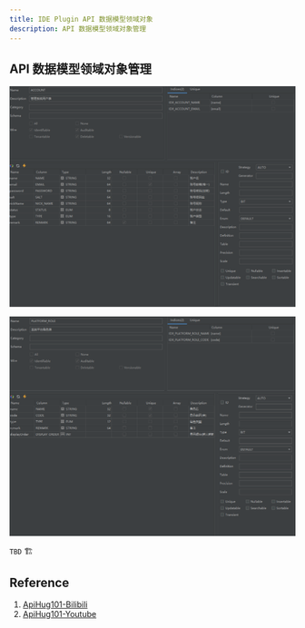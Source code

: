 ```yaml
---
title: IDE Plugin API 数据模型领域对象
description: API 数据模型领域对象管理
--- 
```



## API 数据模型领域对象管理

![Api Entity 01](../public/image/idea/007_entity_01.png)

![Api Entity 02](../public/image/idea/007_entity_02.png)


`TBD` 🏗️

## Reference

1. [ApiHug101-Bilibili](https://www.bilibili.com/video/BV1KK421k7J8/)
2. [ApiHug101-Youtube](https://youtube.com/@ApiHug?si=C1yw0poHA01zbmyj)